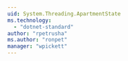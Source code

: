 ```yaml
---
uid: System.Threading.ApartmentState
ms.technology: 
  - "dotnet-standard"
author: "rpetrusha"
ms.author: "ronpet"
manager: "wpickett"
---
```

